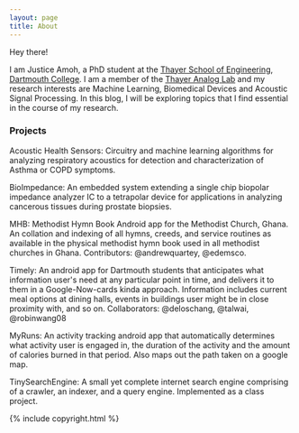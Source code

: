 ```yaml
---
layout: page
title: About
---
```


Hey there! 

I am Justice Amoh, a PhD student at the [Thayer School of Engineering](http://thayer.dartmouth.edu/), [Dartmouth College](http://dartmouth.edu/). I am a member of the [Thayer Analog Lab](http://engineering.dartmouth.edu/analoglab/) and my research interests are Machine Learning, Biomedical Devices and Acoustic Signal Processing. 
In this blog, I will be exploring topics that I find essential in the course of my research. 

<!-- resurging in the course of my research. 

found essential in the conglomerate of all my research interests. I plan to use each s

I have found essential in my research

resourceful in my research.  

discussing details  -->

### Projects
Acoustic Health Sensors: Circuitry and machine learning algorithms for analyzing respiratory acoustics for detection and characterization of Asthma or COPD symptoms. 

BioImpedance: An embedded system extending a single chip  biopolar impedance analyzer IC to a tetrapolar device for applications in analyzing cancerous tissues during prostate biopsies.  

MHB: Methodist Hymn Book Android app for the Methodist Church, Ghana. An collation and indexing of all hymns, creeds, and service routines as available in the physical methodist hymn book used in all methodist churches in Ghana. Contributors: @andrewquartey, @edemsco.

Timely: An android app for Dartmouth students that anticipates what information user's need at any particular point in time, and delivers it to them in a Google-Now-cards kinda approach. Information includes current meal options at dining halls, events in buildings user might be in close proximity with, and so on. Collaborators: @deloschang, @talwai, @robinwang08

MyRuns: An activity tracking android app that automatically determines what activity user is engaged in, the duration of the activity and the amount of calories burned in that period. Also maps out the path taken on a google map.

TinySearchEngine: A small yet complete internet search engine comprising of a crawler, an indexer, and a query engine. Implemented as a class project.


{% include copyright.html %}